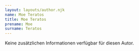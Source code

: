 ```yaml
---
layout: layouts/author.njk
name: Moe Teratos
title: Moe Teratos
prename: Moe
surname: Teratos
---
```

Keine zusätzlichen Informationen verfügbar für diesen Autor.
